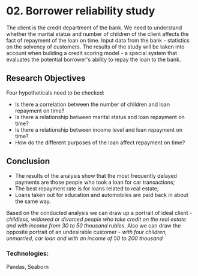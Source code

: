 # 02. Borrower reliability study
The client is the credit department of the bank. We need to understand whether the marital status and number of children of the client affects the fact of repayment of the loan on time. Input data from the bank - statistics on the solvency of customers. The results of the study will be taken into account when building a credit scoring model - a special system that evaluates the potential borrower's ability to repay the loan to the bank.

## Research Objectives

Four hypotheticals need to be checked:

- Is there a correlation between the number of children and loan repayment on time?
- Is there a relationship between marital status and loan repayment on time?
- Is there a relationship between income level and loan repayment on time?
- How do the different purposes of the loan affect repayment on time?

## Conclusion

- The results of the analysis show that the most frequently delayed payments are those people who took a loan for car transactions;
- The best repayment rate is for loans related to real estate;
- Loans taken out for education and automobiles are paid back in about the same way.

Based on the conducted analysis we can draw up a portrait of ideal client - *childless, widowed or divorced people who take credit on the real estate and with income from 30 to 50 thousand rubles*. Also we can draw the opposite portrait of an undesirable customer - *with four children, unmarried, car loan and with an income of 50 to 200 thousand*

### Technologies:
Pandas, Seaborn
